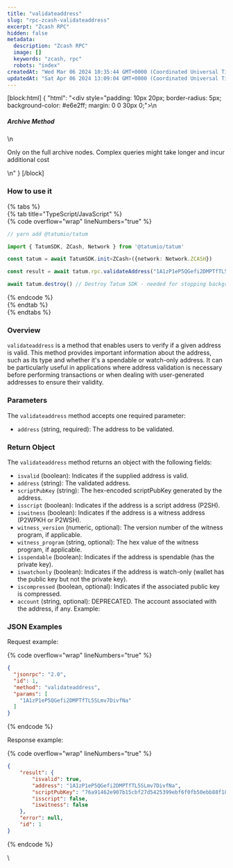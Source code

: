 ```yaml
---
title: "validateaddress"
slug: "rpc-zcash-validateaddress"
excerpt: "Zcash RPC"
hidden: false
metadata: 
  description: "Zcash RPC"
  image: []
  keywords: "zcash, rpc"
  robots: "index"
createdAt: "Wed Mar 06 2024 10:35:44 GMT+0000 (Coordinated Universal Time)"
updatedAt: "Sat Apr 06 2024 13:09:04 GMT+0000 (Coordinated Universal Time)"
---
```

[block:html]
{
  "html": "<div style=\"padding: 10px 20px; border-radius: 5px; background-color: #e6e2ff; margin: 0 0 30px 0;\">\n  <h5>Archive Method</h5>\n  <p>Only on the full archive nodes. Complex queries might take longer and incur additional cost</p>\n</div>"
}
[/block]


### How to use it

{% tabs %}  
{% tab title="TypeScript/JavaScript" %}  
{% code overflow="wrap" lineNumbers="true" %}

```typescript
// yarn add @tatumio/tatum

import { TatumSDK, ZCash, Network } from '@tatumio/tatum'

const tatum = await TatumSDK.init<ZCash>({network: Network.ZCASH})

const result = await tatum.rpc.validateAddress("1A1zP1eP5QGefi2DMPTfTL5SLmv7DivfNa")

await tatum.destroy() // Destroy Tatum SDK - needed for stopping background jobs
```

{% endcode %}  
{% endtab %}  
{% endtabs %}

### Overview <a href="#overview" id="overview"></a>

`validateaddress` is a method that enables users to verify if a given address is valid. This method provides important information about the address, such as its type and whether it's a spendable or watch-only address. It can be particularly useful in applications where address validation is necessary before performing transactions or when dealing with user-generated addresses to ensure their validity.

### Parameters <a href="#parameters" id="parameters"></a>

The `validateaddress` method accepts one required parameter:

- `address` (string, required): The address to be validated.

### Return Object <a href="#return-object" id="return-object"></a>

The `validateaddress` method returns an object with the following fields:

- `isvalid` (boolean): Indicates if the supplied address is valid.
- `address` (string): The validated address.
- `scriptPubKey` (string): The hex-encoded scriptPubKey generated by the address.
- `isscript` (boolean): Indicates if the address is a script address (P2SH).
- `iswitness` (boolean): Indicates if the address is a witness address (P2WPKH or P2WSH).
- `witness_version` (numeric, optional): The version number of the witness program, if applicable.
- `witness_program` (string, optional): The hex value of the witness program, if applicable.
- `isspendable` (boolean): Indicates if the address is spendable (has the private key).
- `iswatchonly` (boolean): Indicates if the address is watch-only (wallet has the public key but not the private key).
- `iscompressed` (boolean, optional): Indicates if the associated public key is compressed.
- `account` (string, optional): DEPRECATED. The account associated with the address, if any. Example:

### JSON Examples

Request example:

{% code overflow="wrap" lineNumbers="true" %}

```json
{
  "jsonrpc": "2.0",
  "id": 1,
  "method": "validateaddress",
  "params": [
    "1A1zP1eP5QGefi2DMPTfTL5SLmv7DivfNa"
  ]
}
```

{% endcode %}

Response example:

{% code overflow="wrap" lineNumbers="true" %}

```json
{
    "result": {
        "isvalid": true,
        "address": "1A1zP1eP5QGefi2DMPTfTL5SLmv7DivfNa",
        "scriptPubKey": "76a91462e907b15cbf27d5425399ebf6f0fb50ebb88f1888ac",
        "isscript": false,
        "iswitness": false
    },
    "error": null,
    "id": 1
}
```

{% endcode %}

\\
